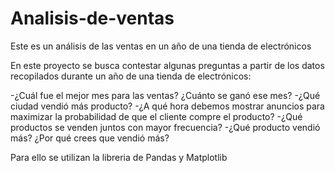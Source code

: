 # Analisis-de-ventas
Este es un análisis de las ventas en un año de una tienda de electrónicos

En este proyecto se busca contestar algunas preguntas a partir de los datos recopilados durante un año de una tienda de electrónicos:

-¿Cuál fue el mejor mes para las ventas? ¿Cuánto se ganó ese mes?
-¿Qué ciudad vendió más producto?
-¿A qué hora debemos mostrar anuncios para maximizar la probabilidad de que el cliente compre el producto?
-¿Qué productos se venden juntos con mayor frecuencia?
-¿Qué producto vendió más? ¿Por qué crees que vendió más?

Para ello se utilizan la libreria de Pandas y Matplotlib
